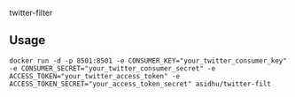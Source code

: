 twitter-filter

Usage
---

`docker run -d -p 8501:8501 -e CONSUMER_KEY="your_twitter_consumer_key" -e CONSUMER_SECRET="your_twitter_consumer_secret" -e ACCESS_TOKEN="your_twitter_access_token" -e ACCESS_TOKEN_SECRET="your_access_token_secret" asidhu/twitter-filt`
